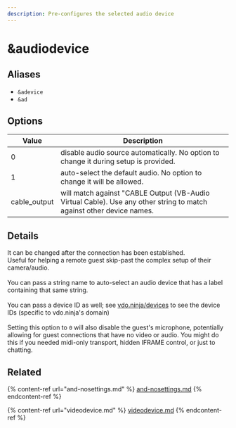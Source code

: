 ```yaml
---
description: Pre-configures the selected audio device
---
```


# \&audiodevice

## Aliases

* `&adevice`
* `&ad`

## Options

| Value         | Description                                                                                                          |
| ------------- | -------------------------------------------------------------------------------------------------------------------- |
| 0             | disable audio source automatically. No option to change it during setup is provided.                                 |
| 1             | auto-select the default audio. No option to change it will be allowed.                                               |
| cable\_output | will match against "CABLE Output (VB-Audio Virtual Cable). Use any other string to match against other device names. |

## Details

It can be changed after the connection has been established.\
Useful for helping a remote guest skip-past the complex setup of their camera/audio.\
\
You can pass a string name to auto-select an audio device that has a label containing that same string.\
\
You can pass a device ID as well; see [vdo.ninja/devices](https://vdo.ninja/devices) to see the device IDs (specific to vdo.ninja's domain)\
\
Setting this option to `0` will also disable the guest's microphone, potentially allowing for guest connections that have no video or audio. You might do this if you needed midi-only transport, hidden IFRAME control, or just to chatting.

## Related

{% content-ref url="and-nosettings.md" %}
[and-nosettings.md](and-nosettings.md)
{% endcontent-ref %}

{% content-ref url="videodevice.md" %}
[videodevice.md](videodevice.md)
{% endcontent-ref %}
